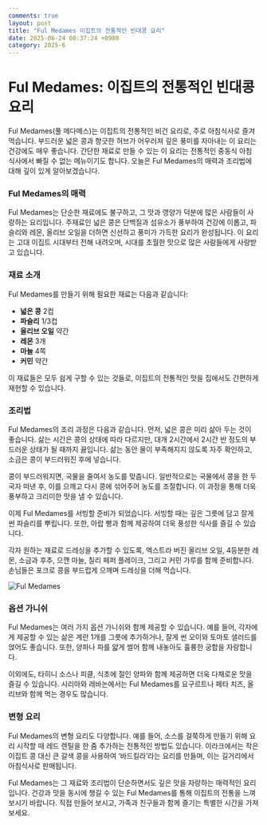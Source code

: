 ```yaml
---
comments: true
layout: post
title: "Ful Medames 이집트의 전통적인 빈대콩 요리"
date: 2025-06-24 00:37:24 +0900
category: 2025-6
---
```


# Ful Medames: 이집트의 전통적인 빈대콩 요리

Ful Medames(풀 메다메스)는 이집트의 전통적인 비건 요리로, 주로 아침식사로 즐겨 먹습니다. 부드러운 넓은 콩과 향긋한 허브가 어우러져 깊은 풍미를 자아내는 이 요리는 건강에도 매우 좋습니다. 간단한 재료로 만들 수 있는 이 요리는 전통적인 중동식 아침 식사에서 빠질 수 없는 메뉴이기도 합니다. 오늘은 Ful Medames의 매력과 조리법에 대해 깊이 있게 알아보겠습니다.

 

### Ful Medames의 매력

Ful Medames는 단순한 재료에도 불구하고, 그 맛과 영양가 덕분에 많은 사람들이 사랑하는 요리입니다. 주재료인 넓은 콩은 단백질과 섬유소가 풍부하여 건강에 이롭고, 파슬리와 레몬, 올리브 오일을 더하면 신선하고 풍미가 가득한 요리가 완성됩니다. 이 요리는 고대 이집트 시대부터 전해 내려오며, 시대를 초월한 맛으로 많은 사람들에게 사랑받고 있습니다.

 

### 재료 소개

Ful Medames를 만들기 위해 필요한 재료는 다음과 같습니다:

- **넓은 콩** 2컵
- **파슬리** 1/3컵
- **올리브 오일** 약간
- **레몬** 3개
- **마늘** 4쪽
- **커민** 약간

이 재료들은 모두 쉽게 구할 수 있는 것들로, 이집트의 전통적인 맛을 집에서도 간편하게 재현할 수 있습니다.

 

### 조리법

Ful Medames의 조리 과정은 다음과 같습니다. 먼저, 넓은 콩은 미리 삶아 두는 것이 좋습니다. 삶는 시간은 콩의 상태에 따라 다르지만, 대개 2시간에서 2시간 반 정도의 부드러운 상태가 될 때까지 끓입니다. 삶는 동안 물이 부족해지지 않도록 자주 확인하고, 소금은 콩이 부드러워진 후에 넣습니다. 

콩이 부드러워지면, 국물을 줄여서 농도를 맞춥니다. 일반적으로는 국물에서 콩을 한 두 국자 떠낸 후, 이를 으깨고 다시 콩에 섞어주어 농도를 조절합니다. 이 과정을 통해 더욱 풍부하고 크리미한 맛을 낼 수 있습니다.

이제 Ful Medames를 서빙할 준비가 되었습니다. 서빙할 때는 깊은 그릇에 담고 잘게 썬 파슬리를 뿌립니다. 또한, 아랍 빵과 함께 제공하여 더욱 풍성한 식사를 즐길 수 있습니다. 

각자 원하는 재료로 드레싱을 추가할 수 있도록, 엑스트라 버진 올리브 오일, 4등분한 레몬, 소금과 후추, 으깬 마늘, 칠리 페퍼 플레이크, 그리고 커민 가루를 함께 준비합니다. 손님들은 포크로 콩을 부드럽게 으깨며 드레싱을 더해 먹습니다.

 

![Ful Medames](https://www.themealdb.com/images/media/meals/lvn2d51598732465.jpg)

 

### 옵션 가니쉬

Ful Medames는 여러 가지 옵션 가니쉬와 함께 제공할 수 있습니다. 예를 들어, 각자에게 제공할 수 있는 삶은 계란 1개를 그릇에 추가하거나, 잘게 썬 오이와 토마토 샐러드를 얹어도 좋습니다. 또한, 양파나 파를 얇게 썰어 함께 내놓아도 훌륭한 궁합을 자랑합니다.

이외에도, 타히니 소스나 피클, 식초에 절인 양파와 함께 제공하면 더욱 다채로운 맛을 즐길 수 있습니다. 시리아와 레바논에서는 Ful Medames를 요구르트나 페타 치즈, 올리브와 함께 먹는 경우도 많습니다.

 

### 변형 요리

Ful Medames의 변형 요리도 다양합니다. 예를 들어, 소스를 걸쭉하게 만들기 위해 요리 시작할 때 레드 렌틸을 한 줌 추가하는 전통적인 방법도 있습니다. 이라크에서는 작은 이집트 콩 대신 큰 갈색 콩을 사용하여 ‘바드킬라’라는 요리를 만들며, 이는 길거리에서 아침식사로 판매됩니다. 

 

Ful Medames는 그 재료와 조리법이 단순하면서도 깊은 맛을 자랑하는 매력적인 요리입니다. 건강과 맛을 동시에 챙길 수 있는 Ful Medames를 통해 이집트의 전통을 느껴보시기 바랍니다. 직접 만들어 보시고, 가족과 친구들과 함께 즐기는 특별한 시간을 가져보세요.